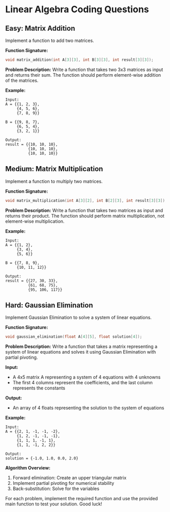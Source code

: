 # Linear Algebra Coding Questions

## Easy: Matrix Addition

Implement a function to add two matrices.

**Function Signature:**
```c
void matrix_addition(int A[3][3], int B[3][3], int result[3][3]);
```

**Problem Description:**
Write a function that takes two 3x3 matrices as input and returns their sum. The function should perform element-wise addition of the matrices.

**Example:**
```
Input:
A = {{1, 2, 3},
     {4, 5, 6},
     {7, 8, 9}}

B = {{9, 8, 7},
     {6, 5, 4},
     {3, 2, 1}}

Output:
result = {{10, 10, 10},
          {10, 10, 10},
          {10, 10, 10}}
```

## Medium: Matrix Multiplication

Implement a function to multiply two matrices.

**Function Signature:**
```c
void matrix_multiplication(int A[3][2], int B[2][3], int result[3][3]);
```

**Problem Description:**
Write a function that takes two matrices as input and returns their product. The function should perform matrix multiplication, not element-wise multiplication.

**Example:**
```
Input:
A = {{1, 2},
     {3, 4},
     {5, 6}}

B = {{7, 8, 9},
     {10, 11, 12}}

Output:
result = {{27, 30, 33},
          {61, 68, 75},
          {95, 106, 117}}
```

## Hard: Gaussian Elimination

Implement Gaussian Elimination to solve a system of linear equations.

**Function Signature:**
```c
void gaussian_elimination(float A[4][5], float solution[4]);
```

**Problem Description:**
Write a function that takes a matrix representing a system of linear equations and solves it using Gaussian Elimination with partial pivoting.

**Input:**
- A 4x5 matrix A representing a system of 4 equations with 4 unknowns
- The first 4 columns represent the coefficients, and the last column represents the constants

**Output:**
- An array of 4 floats representing the solution to the system of equations

**Example:**
```
Input:
A = {{2, 1, -1, -1, -2},
     {1, 2, -1, -1, -1},
     {1, 1, 1, -1, 1},
     {1, 1, -1, 2, 2}}

Output:
solution = {-1.0, 1.0, 0.0, 2.0}
```

**Algorithm Overview:**
1. Forward elimination: Create an upper triangular matrix
2. Implement partial pivoting for numerical stability
3. Back-substitution: Solve for the variables

For each problem, implement the required function and use the provided main function to test your solution. Good luck!
